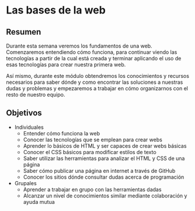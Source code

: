 # Las bases de la web

## Resumen

Durante esta semana veremos los fundamentos de una web. Comenzaremos entendiendo cómo funciona, para continuar viendo las tecnologías a partir de la cual está creada y terminar aplicando el uso de esas tecnologías para crear nuestra primera web.

Así mismo, durante este módulo obtendremos los conocimientos y recursos necesarios para saber dónde y como encontrar las soluciones a nuestras dudas y problemas y empezaremos a trabajar en cómo organizarnos con el resto de nuestro equipo.

## Objetivos

- Individuales
  - Entender cómo funciona la web
  - Conocer las tecnologías que se emplean para crear webs
  - Aprender lo básicos de HTML y ser capaces de crear webs básicas
  - Conocer el CSS básicos para modificar estilos de texto
  - Saber utilizar las herramientas para analizar el HTML y CSS de una página
  - Saber cómo publicar una página en internet a través de GitHub
  - Conocer los sitios dónde consultar dudas acerca de programación
- Grupales
  - Aprender a trabajar en grupo con las herramientas dadas
  - Alcanzar un nivel de conocimientos similar mediante colaboración y ayuda mutua
